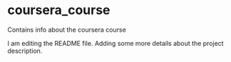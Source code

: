 # coursera_course
Contains info about the coursera course

I am editing the README file. Adding some more details about the project description.
